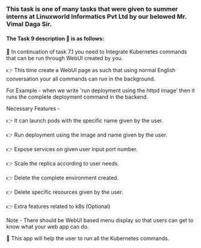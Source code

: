 ### This task is one of many tasks that were given to summer interns at Linuxworld Informatics Pvt Ltd by our belowed Mr. Vimal Daga Sir.

#### The Task 9 description 📄 is as follows:

📌 In continuation of task 7.1 you need to Integrate Kubernetes commands that can be run through WebUI created by you. 

👉 This time create a WebUI page as such that using normal English conversation your all commands can run in the background. 

For Example - when we write 'run deployment using the httpd image' then it runs the complete deployment command in the backend. 

Necessary Features -

👉 It can launch pods with the specific name given by the user. 

👉 Run deployment using the image and name given by the user. 

👉 Expose services on given user input port number. 

👉 Scale the replica according to user needs. 

👉 Delete the complete environment created. 

👉 Delete specific resources given by the user. 

👉 Extra features related to k8s (Optional) 

Note - There should be WebUI based menu display so that users can get to know what your web app can do. 

📌 This app will help the user to run all the Kubernetes commands.




























